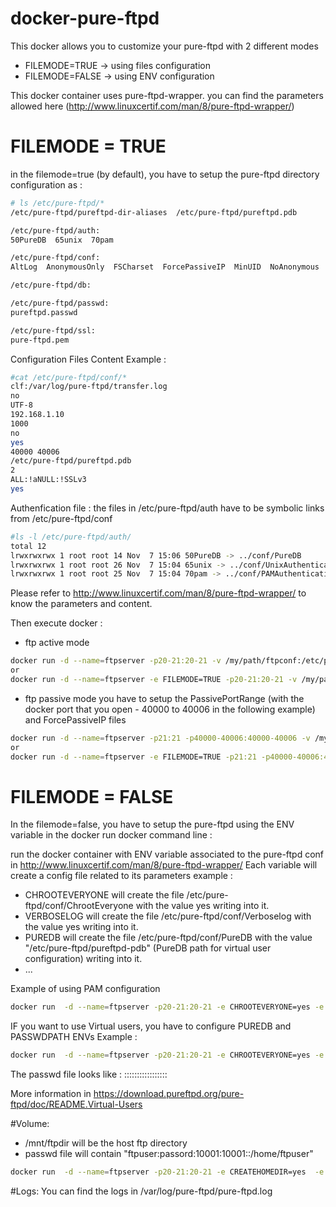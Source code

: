 # docker-pure-ftpd

This docker allows you to customize your pure-ftpd with 2 different modes
  - FILEMODE=TRUE -> using files configuration
  - FILEMODE=FALSE -> using ENV configuration

This docker container uses pure-ftpd-wrapper. you can find the parameters allowed here (http://www.linuxcertif.com/man/8/pure-ftpd-wrapper/)  

# FILEMODE = TRUE
in the filemode=true (by default), you have to setup the pure-ftpd directory configuration as :
```sh
# ls /etc/pure-ftpd/*
/etc/pure-ftpd/pureftpd-dir-aliases  /etc/pure-ftpd/pureftpd.pdb

/etc/pure-ftpd/auth:
50PureDB  65unix  70pam

/etc/pure-ftpd/conf:
AltLog	AnonymousOnly  FSCharset  ForcePassiveIP  MinUID  NoAnonymous  PAMAuthentication  PassivePortRange  PureDB  TLS  TLSCipherSuite  UnixAuthentication

/etc/pure-ftpd/db:

/etc/pure-ftpd/passwd:
pureftpd.passwd

/etc/pure-ftpd/ssl:
pure-ftpd.pem
```
Configuration Files Content Example :
```sh
#cat /etc/pure-ftpd/conf/*
clf:/var/log/pure-ftpd/transfer.log
no
UTF-8
192.168.1.10
1000
no
yes
40000 40006
/etc/pure-ftpd/pureftpd.pdb
2
ALL:!aNULL:!SSLv3
yes
```

Authenfication file :
the files in /etc/pure-ftpd/auth have to be symbolic links from /etc/pure-ftpd/conf 
```sh
#ls -l /etc/pure-ftpd/auth/
total 12
lrwxrwxrwx 1 root root 14 Nov  7 15:06 50PureDB -> ../conf/PureDB
lrwxrwxrwx 1 root root 26 Nov  7 15:04 65unix -> ../conf/UnixAuthentication
lrwxrwxrwx 1 root root 25 Nov  7 15:04 70pam -> ../conf/PAMAuthentication
```

Please refer to http://www.linuxcertif.com/man/8/pure-ftpd-wrapper/ to know the parameters and content.

Then execute docker :
  - ftp active mode 
```sh
docker run -d --name=ftpserver -p20-21:20-21 -v /my/path/ftpconf:/etc/pure-ftpd/ troptop/docker-pure-ftp
or
docker run -d --name=ftpserver -e FILEMODE=TRUE -p20-21:20-21 -v /my/path/ftpconf:/etc/pure-ftpd/  troptop/docker-pure-ftp
```
  - ftp passive mode 
  you have to setup the PassivePortRange (with the docker port that you open - 40000 to 40006 in the following example) and ForcePassiveIP files
```sh
docker run -d --name=ftpserver -p21:21 -p40000-40006:40000-40006 -v /my/path/ftpconf:/etc/pure-ftpd/  troptop/docker-pure-ftp
or
docker run -d --name=ftpserver -e FILEMODE=TRUE -p21:21 -p40000-40006:40000-40006 -v /my/path/ftpconf:/etc/pure-ftpd/  troptop/docker-pure-ftp
```

# FILEMODE = FALSE
In the filemode=false, you have to setup the pure-ftpd  using the ENV variable in the docker run docker command line :

run the docker container with ENV variable associated to the pure-ftpd conf in http://www.linuxcertif.com/man/8/pure-ftpd-wrapper/
Each variable will create a config file related to its parameters
example :
- CHROOTEVERYONE will create the file /etc/pure-ftpd/conf/ChrootEveryone with the value yes writing into it.
- VERBOSELOG will create the file /etc/pure-ftpd/conf/Verboselog with the value yes writing into it.
- PUREDB will create the file /etc/pure-ftpd/conf/PureDB with the value "/etc/pure-ftpd/pureftpd-pdb" (PureDB path for virtual user configuration) writing into it.
- ...
 
Example of using PAM configuration
```sh
docker run  -d --name=ftpserver -p20-21:20-21 -e CHROOTEVERYONE=yes -e CREATEHOMEDIR=yes -e NOANONYMOUS=yes -e NOCHMOD=yes -e PAMAUTHENTICATION=yes -e UNIXAUTHENTICATION=no -e VERBOSELOG=yes -e FILEMODE=false -e TLS=2  troptop/docker-pure-ftp
 ```
 
 IF you want to use Virtual users, you have to configure PUREDB and PASSWDPATH ENVs
 Example :
 ```sh
docker run  -d --name=ftpserver -p20-21:20-21 -e CHROOTEVERYONE=yes -e CREATEHOMEDIR=yes -e NOANONYMOUS=yes -e NOCHMOD=yes -e PAMAUTHENTICATION=no -e UNIXAUTHENTICATION=no -e VERBOSELOG=yes -e FILEMODE=false -e TLS=2 -e PUREDB='/etc/pure-ftpd/pureftpd.pdb' -e PASSWDPATH='/etc/pure-ftpd/passwd' -v /my/path/passwd:/etc/pure-ftpd/passwd /troptop/docker-pure-ftp
 ```
 
 The passwd file looks like :
 <account>:<password>:<uid>:<gid>:<gecos>:<home directory>:<upload
bandwidth>:<download bandwidth>:<upload ratio>:<download ratio>:<max number
of connections>:<files quota>:<size quota>:<authorized local IPs>:<refused
local IPs>:<authorized client IPs>:<refused client IPs>:<time
restrictions>

More information in https://download.pureftpd.org/pure-ftpd/doc/README.Virtual-Users

#Volume:
- /mnt/ftpdir will be the host ftp directory
- passwd file will contain "ftpuser:passord:10001:10001::/home/ftpuser"
```sh
docker run  -d --name=ftpserver -p20-21:20-21 -e CREATEHOMEDIR=yes  -e FILEMODE=false -e TLS=2 -e PUREDB='/etc/pure-ftpd/pureftpd.pdb' -e PASSWDPATH='/etc/pure-ftpd/passwd' -v /my/path/passwd:/etc/pure-ftpd/passwd -v /mnt/ftpdir:/home/ftpuser /troptop/docker-pure-ftp
```
 
#Logs:
You can find the logs in /var/log/pure-ftpd/pure-ftpd.log
